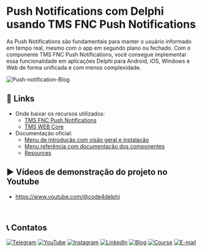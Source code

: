 # Push Notifications com Delphi usando TMS FNC Push Notifications
As Push Notifications são fundamentais para manter o usuário informado em tempo real, mesmo com o app em segundo plano ou fechado. Com o componente TMS FNC Push Notifications, você consegue implementar essa funcionalidade em aplicações Delphi para Android, iOS, Windows e Web de forma unificada e com menos complexidade.


![Push-notification-Blog](https://github.com/user-attachments/assets/9e20c5f5-577a-4a57-9963-46cb73f2e856)


## 🔗 Links
- Onde baixar os recursos utilizados:
  - [TMS FNC Push Notifications](https://www.tmssoftware.com/site/tmsfncpushnotifications.asp)
  - [TMS WEB Core](https://www.tmssoftware.com/site/tmswebcore.asp)
- Documentação oficial:
  - [Menu de introdução com visão geral e instalação](https://download.tmssoftware.com/doc/tmsfncpushnotifications/gettingstarted/overview/)
  - [Menu referência com documentação dos componentes](https://download.tmssoftware.com/doc/tmsfncpushnotifications/components/ttmsfncwebpushdb/)
  - [Resources](https://www.tmssoftware.com/site/tmsfncpushnotifications.asp#product-help)

## ▶️ Vídeos de demonstração do projeto no Youtube
- https://www.youtube.com/@code4delphi

<br/>

## 📞 Contatos

[![Telegram](https://img.shields.io/badge/Telegram-Join-blue?logo=telegram)](https://t.me/Code4Delphi)
[![YouTube](https://img.shields.io/badge/YouTube-Join-red?logo=youtube&logoColor=red)](https://www.youtube.com/@code4delphi)
[![Instagram](https://img.shields.io/badge/Intagram-Follow-red?logo=instagram&logoColor=pink)](https://www.instagram.com/code4delphi/)
[![LinkedIn](https://img.shields.io/badge/LinkedIn-Connect-blue)](https://www.linkedin.com/in/cesar-cardoso-dev)
[![Blog](https://img.shields.io/badge/Blog-Code4Delphi-F00?logo=delphi)](https://code4delphi.com.br/blog/)
[![Course](https://img.shields.io/badge/Course-Delphi-F00?logo=delphi)](https://go.hotmart.com/U81331747Y?dp=1)
[![E-mail](https://img.shields.io/badge/E--mail-Send-yellowgreen?logo=maildotru&logoColor=yellowgreen)](mailto:contato@code4delphi.com.br)
